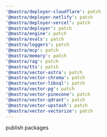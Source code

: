 ```yaml
---
'@mastra/deployer-cloudflare': patch
'@mastra/deployer-netlify': patch
'@mastra/deployer-vercel': patch
'@mastra/deployer': patch
'@mastra/engine': patch
'@mastra/evals': patch
'@mastra/loggers': patch
'@mastra/mcp': patch
'@mastra/memory': patch
'@mastra/rag': patch
'@mastra/tts': patch
'@mastra/vector-astra': patch
'@mastra/vector-chroma': patch
'@mastra/vector-libsql': patch
'@mastra/vector-pg': patch
'@mastra/vector-pinecone': patch
'@mastra/vector-qdrant': patch
'@mastra/vector-upstash': patch
'@mastra/vector-vectorize': patch
---
```


publish packages
